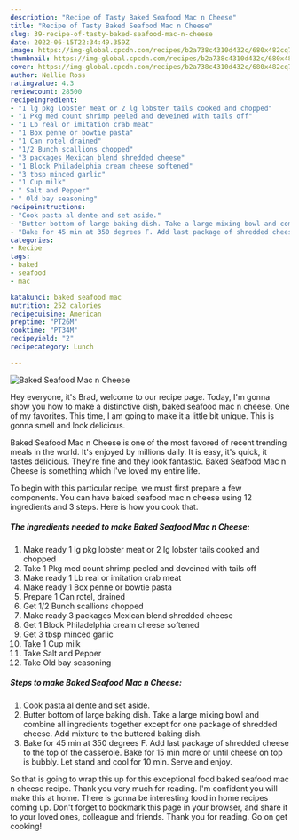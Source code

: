 ```yaml
---
description: "Recipe of Tasty Baked Seafood Mac n Cheese"
title: "Recipe of Tasty Baked Seafood Mac n Cheese"
slug: 39-recipe-of-tasty-baked-seafood-mac-n-cheese
date: 2022-06-15T22:34:49.359Z
image: https://img-global.cpcdn.com/recipes/b2a738c4310d432c/680x482cq70/baked-seafood-mac-n-cheese-recipe-main-photo.jpg
thumbnail: https://img-global.cpcdn.com/recipes/b2a738c4310d432c/680x482cq70/baked-seafood-mac-n-cheese-recipe-main-photo.jpg
cover: https://img-global.cpcdn.com/recipes/b2a738c4310d432c/680x482cq70/baked-seafood-mac-n-cheese-recipe-main-photo.jpg
author: Nellie Ross
ratingvalue: 4.3
reviewcount: 28500
recipeingredient:
- "1 lg pkg lobster meat or 2 lg lobster tails cooked and chopped"
- "1 Pkg med count shrimp peeled and deveined with tails off"
- "1 Lb real or imitation crab meat"
- "1 Box penne or bowtie pasta"
- "1 Can rotel drained"
- "1/2 Bunch scallions chopped"
- "3 packages Mexican blend shredded cheese"
- "1 Block Philadelphia cream cheese softened"
- "3 tbsp minced garlic"
- "1 Cup milk"
- " Salt and Pepper"
- " Old bay seasoning"
recipeinstructions:
- "Cook pasta al dente and set aside."
- "Butter bottom of large baking dish. Take a large mixing bowl and combine all ingredients together except for one package of shredded cheese. Add mixture to the buttered baking dish."
- "Bake for 45 min at 350 degrees F. Add last package of shredded cheese to the top of the casserole. Bake for 15 min more or until cheese on top is bubbly. Let stand and cool for 10 min. Serve and enjoy."
categories:
- Recipe
tags:
- baked
- seafood
- mac

katakunci: baked seafood mac 
nutrition: 252 calories
recipecuisine: American
preptime: "PT26M"
cooktime: "PT34M"
recipeyield: "2"
recipecategory: Lunch

---
```



![Baked Seafood Mac n Cheese](https://img-global.cpcdn.com/recipes/b2a738c4310d432c/680x482cq70/baked-seafood-mac-n-cheese-recipe-main-photo.jpg)

Hey everyone, it's Brad, welcome to our recipe page. Today, I'm gonna show you how to make a distinctive dish, baked seafood mac n cheese. One of my favorites. This time, I am going to make it a little bit unique. This is gonna smell and look delicious.



Baked Seafood Mac n Cheese is one of the most favored of recent trending meals in the world. It's enjoyed by millions daily. It is easy, it's quick, it tastes delicious. They're fine and they look fantastic. Baked Seafood Mac n Cheese is something which I've loved my entire life.


To begin with this particular recipe, we must first prepare a few components. You can have baked seafood mac n cheese using 12 ingredients and 3 steps. Here is how you cook that.

<!--inarticleads1-->

##### The ingredients needed to make Baked Seafood Mac n Cheese:

1. Make ready 1 lg pkg lobster meat or 2 lg lobster tails cooked and chopped
1. Take 1 Pkg med count shrimp peeled and deveined with tails off
1. Make ready 1 Lb real or imitation crab meat
1. Make ready 1 Box penne or bowtie pasta
1. Prepare 1 Can rotel, drained
1. Get 1/2 Bunch scallions chopped
1. Make ready 3 packages Mexican blend shredded cheese
1. Get 1 Block Philadelphia cream cheese softened
1. Get 3 tbsp minced garlic
1. Take 1 Cup milk
1. Take  Salt and Pepper
1. Take  Old bay seasoning




<!--inarticleads2-->

##### Steps to make Baked Seafood Mac n Cheese:

1. Cook pasta al dente and set aside.
1. Butter bottom of large baking dish. Take a large mixing bowl and combine all ingredients together except for one package of shredded cheese. Add mixture to the buttered baking dish.
1. Bake for 45 min at 350 degrees F. Add last package of shredded cheese to the top of the casserole. Bake for 15 min more or until cheese on top is bubbly. Let stand and cool for 10 min. Serve and enjoy.




So that is going to wrap this up for this exceptional food baked seafood mac n cheese recipe. Thank you very much for reading. I'm confident you will make this at home. There is gonna be interesting food in home recipes coming up. Don't forget to bookmark this page in your browser, and share it to your loved ones, colleague and friends. Thank you for reading. Go on get cooking!

